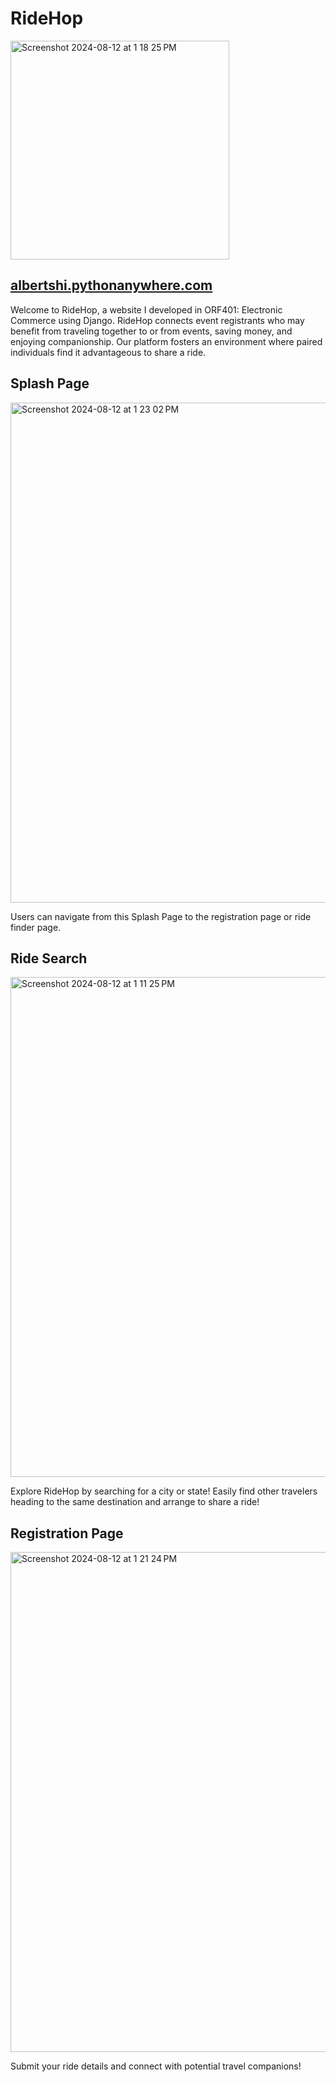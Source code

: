 # RideHop

<img width="350" alt="Screenshot 2024-08-12 at 1 18 25 PM" src="https://github.com/user-attachments/assets/95c82887-195a-477b-bac5-b332d1426df9">

## [albertshi.pythonanywhere.com](https://albertshi.pythonanywhere.com)

Welcome to RideHop, a website I developed in ORF401: Electronic Commerce using Django. RideHop connects event registrants who may benefit from traveling together to or from events, saving money, and enjoying companionship. Our platform fosters an environment where paired individuals find it advantageous to share a ride.

## Splash Page

<img width="800" alt="Screenshot 2024-08-12 at 1 23 02 PM" src="https://github.com/user-attachments/assets/52535967-a55d-4219-a66a-824f39030df5">

Users can navigate from this Splash Page to the registration page or ride finder page.

## Ride Search

<img width="800" alt="Screenshot 2024-08-12 at 1 11 25 PM" src="https://github.com/user-attachments/assets/b0b0f336-0e1c-414f-a563-e444983a86ef">

Explore RideHop by searching for a city or state! Easily find other travelers heading to the same destination and arrange to share a ride!

## Registration Page

<img width="800" alt="Screenshot 2024-08-12 at 1 21 24 PM" src="https://github.com/user-attachments/assets/daa66adc-d771-4c9a-9b4f-84c0718bd5d7">

Submit your ride details and connect with potential travel companions!











